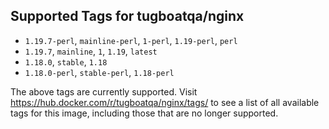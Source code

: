 ## Supported Tags for tugboatqa/nginx

* `1.19.7-perl`, `mainline-perl`, `1-perl`, `1.19-perl`, `perl`
* `1.19.7`, `mainline`, `1`, `1.19`, `latest`
* `1.18.0`, `stable`, `1.18`
* `1.18.0-perl`, `stable-perl`, `1.18-perl`

The above tags are currently supported. Visit https://hub.docker.com/r/tugboatqa/nginx/tags/ to see a list of all available tags for this image, including those that are no longer supported.
